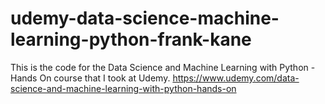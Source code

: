 # udemy-data-science-machine-learning-python-frank-kane
This is the code for the Data Science and Machine Learning with Python - Hands On course that I took at Udemy.
https://www.udemy.com/data-science-and-machine-learning-with-python-hands-on
